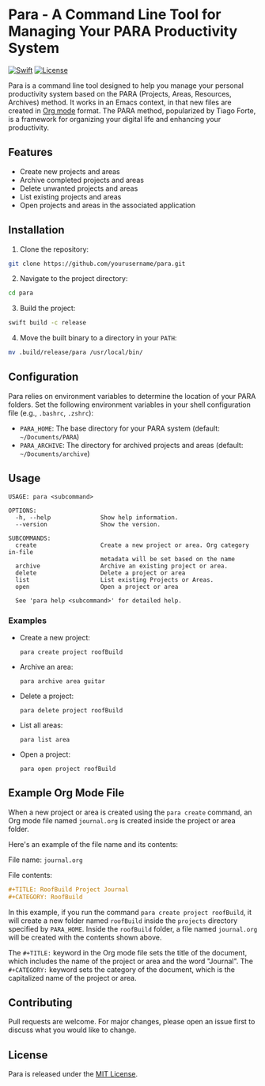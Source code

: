 # Para - A Command Line Tool for Managing Your PARA Productivity System

[![Swift](https://img.shields.io/badge/Swift-5.0-orange.svg)](https://swift.org)
[![License](https://img.shields.io/badge/License-MIT-blue.svg)](https://opensource.org/licenses/MIT)

Para is a command line tool designed to help you manage your personal productivity system based on the PARA (Projects, Areas, Resources, Archives) method. It works in an Emacs context, in that new files are created in [Org mode](https://orgmode.org) format. The PARA method, popularized by Tiago Forte, is a framework for organizing your digital life and enhancing your productivity.

## Features

- Create new projects and areas
- Archive completed projects and areas
- Delete unwanted projects and areas
- List existing projects and areas
- Open projects and areas in the associated application

## Installation

1. Clone the repository:

```bash
git clone https://github.com/yourusername/para.git
```

2. Navigate to the project directory:

```bash
cd para
```

3. Build the project:

```bash
swift build -c release
```

4. Move the built binary to a directory in your `PATH`:

```bash
mv .build/release/para /usr/local/bin/
```

## Configuration

Para relies on environment variables to determine the location of your PARA folders. Set the following environment variables in your shell configuration file (e.g., `.bashrc`, `.zshrc`):

- `PARA_HOME`: The base directory for your PARA system (default: `~/Documents/PARA`)
- `PARA_ARCHIVE`: The directory for archived projects and areas (default: `~/Documents/archive`)

## Usage

```
USAGE: para <subcommand>

OPTIONS:
  -h, --help              Show help information.
  --version               Show the version.

SUBCOMMANDS:
  create                  Create a new project or area. Org category in-file
                          metadata will be set based on the name
  archive                 Archive an existing project or area.
  delete                  Delete a project or area
  list                    List existing Projects or Areas.
  open                    Open a project or area

  See 'para help <subcommand>' for detailed help.
```

### Examples

- Create a new project:
  ```
  para create project roofBuild
  ```

- Archive an area:
  ```
  para archive area guitar
  ```

- Delete a project:
  ```
  para delete project roofBuild
  ```

- List all areas:
  ```
  para list area
  ```

- Open a project:
  ```
  para open project roofBuild
  ```

## Example Org Mode File

When a new project or area is created using the `para create` command, an Org mode file named `journal.org` is created inside the project or area folder.

Here's an example of the file name and its contents:

File name: `journal.org`

File contents:

```orgmode
#+TITLE: RoofBuild Project Journal
#+CATEGORY: RoofBuild
```

In this example, if you run the command `para create project roofBuild`, it will create a new folder named `roofBuild` inside the `projects` directory specified by `PARA_HOME`. Inside the `roofBuild` folder, a file named `journal.org` will be created with the contents shown above.

The `#+TITLE:` keyword in the Org mode file sets the title of the document, which includes the name of the project or area and the word "Journal". The `#+CATEGORY:` keyword sets the category of the document, which is the capitalized name of the project or area.

## Contributing

Pull requests are welcome. For major changes, please open an issue first to discuss what you would like to change.

## License

Para is released under the [MIT License](https://opensource.org/licenses/MIT).
